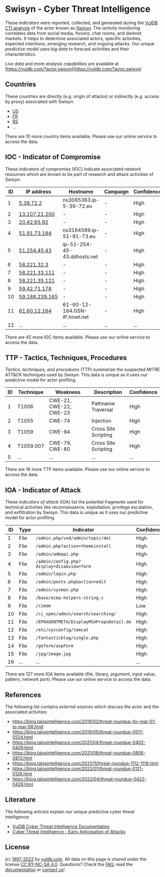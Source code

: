# Swisyn - Cyber Threat Intelligence

These _indicators_ were reported, collected, and generated during the [VulDB CTI analysis](https://vuldb.com/?kb.cti) of the actor known as [Swisyn](https://vuldb.com/?actor.swisyn). The _activity monitoring_ correlates data from social media, forums, chat rooms, and darknet markets. It helps to determine associated actors, specific activities, expected intentions, emerging research, and ongoing attacks. Our unique _predictive model_ uses _big data_ to forecast activities and their characteristics.

_Live data_ and more _analysis capabilities_ are available at [https://vuldb.com/?actor.swisyn](https://vuldb.com/?actor.swisyn)

## Countries

These _countries_ are directly (e.g. origin of attacks) or indirectly (e.g. access by proxy) associated with Swisyn:

* [US](https://vuldb.com/?country.us)
* [FR](https://vuldb.com/?country.fr)
* [RS](https://vuldb.com/?country.rs)
* ...

There are 10 more country items available. Please use our online service to access the data.

## IOC - Indicator of Compromise

These _indicators of compromise_ (IOC) indicate associated network resources which are known to be part of research and attack activities of Swisyn.

ID | IP address | Hostname | Campaign | Confidence
-- | ---------- | -------- | -------- | ----------
1 | [5.39.72.2](https://vuldb.com/?ip.5.39.72.2) | ns3065363.ip-5-39-72.eu | - | High
2 | [13.107.21.200](https://vuldb.com/?ip.13.107.21.200) | - | - | High
3 | [20.42.65.92](https://vuldb.com/?ip.20.42.65.92) | - | - | High
4 | [51.91.73.194](https://vuldb.com/?ip.51.91.73.194) | ns3164589.ip-51-91-73.eu | - | High
5 | [51.254.45.43](https://vuldb.com/?ip.51.254.45.43) | ip-51-254-45-43.ddhosts.net | - | High
6 | [58.221.32.3](https://vuldb.com/?ip.58.221.32.3) | - | - | High
7 | [58.221.33.111](https://vuldb.com/?ip.58.221.33.111) | - | - | High
8 | [58.221.35.121](https://vuldb.com/?ip.58.221.35.121) | - | - | High
9 | [59.42.71.178](https://vuldb.com/?ip.59.42.71.178) | - | - | High
10 | [59.188.239.165](https://vuldb.com/?ip.59.188.239.165) | - | - | High
11 | [61.60.12.164](https://vuldb.com/?ip.61.60.12.164) | 61-60-12-164.GSN-IP.hinet.net | - | High
12 | ... | ... | ... | ...

There are 45 more IOC items available. Please use our online service to access the data.

## TTP - Tactics, Techniques, Procedures

_Tactics, techniques, and procedures_ (TTP) summarize the suspected MITRE ATT&CK techniques used by _Swisyn_. This data is unique as it uses our predictive model for actor profiling.

ID | Technique | Weakness | Description | Confidence
-- | --------- | -------- | ----------- | ----------
1 | T1006 | CWE-21, CWE-22, CWE-23 | Pathname Traversal | High
2 | T1055 | CWE-74 | Injection | High
3 | T1059 | CWE-94 | Cross Site Scripting | High
4 | T1059.007 | CWE-79, CWE-80 | Cross Site Scripting | High
5 | ... | ... | ... | ...

There are 18 more TTP items available. Please use our online service to access the data.

## IOA - Indicator of Attack

These _indicators of attack_ (IOA) list the potential fragments used for technical activities like reconnaissance, exploitation, privilege escalation, and exfiltration by Swisyn. This data is unique as it uses our predictive model for actor profiling.

ID | Type | Indicator | Confidence
-- | ---- | --------- | ----------
1 | File | `/admin.php/vod/admin/topic/del` | High
2 | File | `/admin.php?action=themeinstall` | High
3 | File | `/admin/admapi.php` | High
4 | File | `/admin/config.php?display=disa&view=form` | High
5 | File | `/admin/login.php` | High
6 | File | `/admin/posts.php&action=edit` | High
7 | File | `/admin/sysmon.php` | High
8 | File | `/base/ecma-helpers-string.c` | High
9 | File | `/cimom` | Low
10 | File | `/ci_spms/admin/search/searching/` | High
11 | File | `/EPOAGENTMETA/DisplayMSAPropsDetail.do` | High
12 | File | `/etc/sysconfig/tomcat` | High
13 | File | `/fantasticblog/single.php` | High
14 | File | `/goform/aspForm` | High
15 | File | `/jpg/image.jpg` | High
16 | ... | ... | ...

There are 127 more IOA items available (file, library, argument, input value, pattern, network port). Please use our online service to access the data.

## References

The following list contains _external sources_ which discuss the actor and the associated activities:

* https://blog.talosintelligence.com/2019/03/threat-roundup-for-mar-01-to-mar-08.html
* https://blog.talosintelligence.com/2019/05/threat-roundup-0517-0524.html
* https://blog.talosintelligence.com/2021/04/threat-roundup-0402-0409.html
* https://blog.talosintelligence.com/2021/08/threat-roundup-0806-0813.html
* https://blog.talosintelligence.com/2021/11/threat-roundup-1112-1119.html
* https://blog.talosintelligence.com/2022/01/threat-roundup-0121-0128.html
* https://blog.talosintelligence.com/2022/04/threat-roundup-0422-0429.html

## Literature

The following _articles_ explain our unique predictive cyber threat intelligence:

* [VulDB Cyber Threat Intelligence Documentation](https://vuldb.com/?kb.cti)
* [Cyber Threat Intelligence - Early Anticipation of Attacks](https://www.scip.ch/en/?labs.20201022)

## License

(c) [1997-2022](https://vuldb.com/?kb.changelog) by [vuldb.com](https://vuldb.com/?kb.about). All data on this page is shared under the license [CC BY-NC-SA 4.0](https://creativecommons.org/licenses/by-nc-sa/4.0/). Questions? Check the [FAQ](https://vuldb.com/?kb.faq), read the [documentation](https://vuldb.com/?kb) or [contact us](https://vuldb.com/?contact)!
